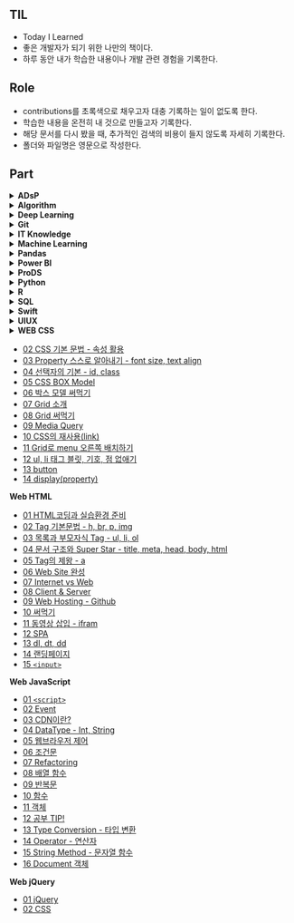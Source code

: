 ## TIL

- Today I Learned
- 좋은 개발자가 되기 위한 나만의 책이다.
- 하루 동안 내가 학습한 내용이나 개발 관련 경험을 기록한다.

## Role

- contributions를 초록색으로 채우고자 대충 기록하는 일이 없도록 한다.
- 학습한 내용을 온전히 내 것으로 만들고자 기록한다.
- 해당 문서를 다시 봤을 때, 추가적인 검색의 비용이 들지 않도록 자세히 기록한다.
- 폴더와 파일명은 영문으로 작성한다.

## Part

<details>
<summary><strong>ADsP</strong></summary>
&nbsp;&nbsp;&nbsp;&nbsp;- <a href="https://github.com/amazing86400/TIL/blob/master/ADsP/ADsP_01_1.md">01 데이터의 이해</a><br>
&nbsp;&nbsp;&nbsp;&nbsp;- <a href="https://github.com/amazing86400/TIL/blob/master/ADsP/ADsP_01_2.md">02 기업 내부 데이터베이스 솔루션</a><br>
&nbsp;&nbsp;&nbsp;&nbsp;- <a href="https://github.com/amazing86400/TIL/blob/master/ADsP/ADsP_01_3.md">03 빅데이터 정의</a><br>
&nbsp;&nbsp;&nbsp;&nbsp;- <a href="https://github.com/amazing86400/TIL/blob/master/ADsP/ADsP_01_4.md">04 빅데이터 가치 선정 및 활용</a><br>
&nbsp;&nbsp;&nbsp;&nbsp;- <a href="https://github.com/amazing86400/TIL/blob/master/ADsP/ADsP_01_5.md">05 빅데이터 위기 요인과 통제 방안</a><br>
&nbsp;&nbsp;&nbsp;&nbsp;- <a href="https://github.com/amazing86400/TIL/blob/master/ADsP/ADsP_01_6.md">06 Data Science</a><br>
&nbsp;&nbsp;&nbsp;&nbsp;- <a href="https://github.com/amazing86400/TIL/blob/master/ADsP/ADsP_01_7.md">07 분석 기획</a><br>
&nbsp;&nbsp;&nbsp;&nbsp;- <a href="https://github.com/amazing86400/TIL/blob/master/ADsP/ADsP_01_8.md">08 분석 방법론</a><br>
&nbsp;&nbsp;&nbsp;&nbsp;- <a href="https://github.com/amazing86400/TIL/blob/master/ADsP/ADsP_01_9.md">09 분석 방법론 절차</a><br>
&nbsp;&nbsp;&nbsp;&nbsp;- <a href="https://github.com/amazing86400/TIL/blob/master/ADsP/ADsP_01_10.md">10 분석 과제 도출 방법</a><br>
&nbsp;&nbsp;&nbsp;&nbsp;- <a href="https://github.com/amazing86400/TIL/blob/master/ADsP/ADsP_01_11.md">11 모집단 & 표본, 표본추출법, 척도, 집중화 경향 측정</a><br>
&nbsp;&nbsp;&nbsp;&nbsp;- <a href="https://github.com/amazing86400/TIL/blob/master/ADsP/ADsP_01_12.md">12 데이터 퍼짐 정도, 통계 기본 용어, 사건 종류</a><br>
&nbsp;&nbsp;&nbsp;&nbsp;- <a href="https://github.com/amazing86400/TIL/blob/master/ADsP/ADsP_01_13.md">13 이산형 확률분포</a><br>
&nbsp;&nbsp;&nbsp;&nbsp;- <a href="https://github.com/amazing86400/TIL/blob/master/ADsP/ADsP_01_14.md">14 연속형 확률분포</a><br>
&nbsp;&nbsp;&nbsp;&nbsp;- <a href="https://github.com/amazing86400/TIL/blob/master/ADsP/ADsP_01_15.md">15 통계적 추론의 분류</a><br>
</details>

<details>
<summary><strong>Algorithm</strong></summary>
&nbsp;&nbsp;&nbsp;&nbsp;- <a href="https://github.com/amazing86400/TIL/blob/master/Algorithm/Algorithm_01.md">01 자료 구조와 알고리즘</a><br>
&nbsp;&nbsp;&nbsp;&nbsp;- <a href="https://github.com/amazing86400/TIL/blob/master/Algorithm/Algorithm_02.md">02 선형 리스트</a><br>
&nbsp;&nbsp;&nbsp;&nbsp;- <a href="https://github.com/amazing86400/TIL/blob/master/Algorithm/Algorithm_03.md">03 단순 연결 리스트</a><br>
&nbsp;&nbsp;&nbsp;&nbsp;- <a href="https://github.com/amazing86400/TIL/blob/master/Algorithm/Algorithm_04.md">04 Stack</a><br>
&nbsp;&nbsp;&nbsp;&nbsp;- <a href="https://github.com/amazing86400/TIL/blob/master/Algorithm/Algorithm_05.md">05 Queue</a><br>
&nbsp;&nbsp;&nbsp;&nbsp;- <a href="https://github.com/amazing86400/TIL/blob/master/Algorithm/Algorithm_06.md">06 원형 Queue</a><br>
&nbsp;&nbsp;&nbsp;&nbsp;- <a href="https://github.com/amazing86400/TIL/blob/master/Algorithm/Algorithm_07.md">07 트리 구조</a><br>
&nbsp;&nbsp;&nbsp;&nbsp;- <a href="https://github.com/amazing86400/TIL/blob/master/Algorithm/Algorithm_08.md">08 그래프</a><br>
&nbsp;&nbsp;&nbsp;&nbsp;- <a href="https://github.com/amazing86400/TIL/blob/master/Algorithm/Algorithm_09.md">09 정렬(sort)</a><br>
</details>

<details>
<summary><strong>Deep Learning</strong></summary>
&nbsp;&nbsp;&nbsp;&nbsp;- <a href="https://github.com/amazing86400/TIL/blob/master/Deep_Learning/DL_01.md">01 Tensorflow</a><br>
&nbsp;&nbsp;&nbsp;&nbsp;- <a href="https://github.com/amazing86400/TIL/blob/master/Deep_Learning/DL_02.md">02 Neural Network</a><br>
&nbsp;&nbsp;&nbsp;&nbsp;- <a href="https://github.com/amazing86400/TIL/blob/master/Deep_Learning/DL_03.md">03 이진 분류</a><br>
&nbsp;&nbsp;&nbsp;&nbsp;- <a href="https://github.com/amazing86400/TIL/blob/master/Deep_Learning/DL_04.md">04 다중 분류</a><br>
&nbsp;&nbsp;&nbsp;&nbsp;- <a href="https://github.com/amazing86400/TIL/blob/master/Deep_Learning/DL_05.md">05 Colab 알집 풀기</a><br>
&nbsp;&nbsp;&nbsp;&nbsp;- <a href="https://github.com/amazing86400/TIL/blob/master/Deep_Learning/DL_06.md">06 CAM</a><br>
</details>

<details>
<summary><strong>Git</strong></summary>
&nbsp;&nbsp;&nbsp;&nbsp;- <a href="https://github.com/amazing86400/TIL/blob/master/Git/01_CLI.md">01 CLI</a><br>
&nbsp;&nbsp;&nbsp;&nbsp;- <a href="https://github.com/amazing86400/TIL/blob/master/Git/02_Git_base.md">02 Git 사전 지식</a><br>
&nbsp;&nbsp;&nbsp;&nbsp;- <a href="https://github.com/amazing86400/TIL/blob/master/Git/03_Use_remote.md">03 Remote 활용하기</a><br>
&nbsp;&nbsp;&nbsp;&nbsp;- <a href="https://github.com/amazing86400/TIL/blob/master/Git/04_Git_bash.md">04 Git bash</a><br>
&nbsp;&nbsp;&nbsp;&nbsp;- <a href="https://github.com/amazing86400/TIL/blob/master/Git/05_Github_prj.md">05 Github 협업</a><br>
&nbsp;&nbsp;&nbsp;&nbsp;- <a href="https://github.com/amazing86400/TIL/blob/master/Git/06_vscode_extension.md">06 vscode extension</a><br>
</details>

<details>
<summary><strong>IT Knowledge</strong></summary>
&nbsp;&nbsp;&nbsp;&nbsp;- <a href="https://github.com/amazing86400/TIL/blob/master/IT%20knowledge/IT_01.md">01 Intro</a><br>
&nbsp;&nbsp;&nbsp;&nbsp;- <a href="https://github.com/amazing86400/TIL/blob/master/IT%20knowledge/IT_02.md">02 파이썬 배우신 분. 이분 최소 프로그래머</a><br>
&nbsp;&nbsp;&nbsp;&nbsp;- <a href="https://github.com/amazing86400/TIL/blob/master/IT%20knowledge/IT_03.md">03 카카오톡을 실행하면 일어나는 일들</a><br>
&nbsp;&nbsp;&nbsp;&nbsp;- <a href="https://github.com/amazing86400/TIL/blob/master/IT%20knowledge/IT_04.md">04 퍼블리싱을 공부하는데, 퍼블리싱이 뭔지 모르겠어요.</a><br>
&nbsp;&nbsp;&nbsp;&nbsp;- <a href="https://github.com/amazing86400/TIL/blob/master/IT%20knowledge/IT_05.md">05 개발자와 소통하는 방법</a><br>
&nbsp;&nbsp;&nbsp;&nbsp;- <a href="https://github.com/amazing86400/TIL/blob/master/IT%20knowledge/IT_06.md">06 빅데이터, 데이터 전문가</a><br>
&nbsp;&nbsp;&nbsp;&nbsp;- <a href="https://github.com/amazing86400/TIL/blob/master/IT%20knowledge/IT_07.md">07 남이 만들어 놓은 것을 가져오기만 하면 뭐든 만들 수 있지</a><br>
&nbsp;&nbsp;&nbsp;&nbsp;- <a href="https://github.com/amazing86400/TIL/blob/master/IT%20knowledge/IT_08.md">08 디자인, 기획 이건 꼭 살펴보자</a><br>
&nbsp;&nbsp;&nbsp;&nbsp;- <a href="https://github.com/amazing86400/TIL/blob/master/IT%20knowledge/IT_09.md">09 IT 마이그레이션</a><br>
</details>

<details>
<summary><strong>Machine Learning</strong></summary>
&nbsp;&nbsp;&nbsp;&nbsp;- <a href="https://github.com/amazing86400/TIL/blob/master/Machine_Learning/ML_01.md">01 sklearn</a><br>
&nbsp;&nbsp;&nbsp;&nbsp;- <a href="https://github.com/amazing86400/TIL/blob/master/Machine_Learning/ML_02.md">02 데이터 전처리</a><br>
&nbsp;&nbsp;&nbsp;&nbsp;- <a href="https://github.com/amazing86400/TIL/blob/master/Machine_Learning/ML_03.md">03 기계 학습(ML)</a><br>
&nbsp;&nbsp;&nbsp;&nbsp;- <a href="https://github.com/amazing86400/TIL/blob/master/Machine_Learning/ML_04.md">04 상관분석</a><br>
&nbsp;&nbsp;&nbsp;&nbsp;- <a href="https://github.com/amazing86400/TIL/blob/master/Machine_Learning/ML_05.md">05 회귀분석</a><br>
</details>

<details>
<summary><strong>Pandas</strong></summary>
&nbsp;&nbsp;&nbsp;&nbsp;- <a href="https://github.com/amazing86400/TIL/blob/master/Pandas/Pandas_01.md">01 판다스 자료구조</a><br>
</details>

<details>
<summary><strong>Power BI</strong></summary>
&nbsp;&nbsp;&nbsp;&nbsp;- <a href="https://github.com/amazing86400/TIL/blob/master/Power_BI/Power_BI_01.md">01 Power BI intro</a><br>
&nbsp;&nbsp;&nbsp;&nbsp;- <a href="https://github.com/amazing86400/TIL/blob/master/Power_BI/Power_BI_02.md">02 Power BI Basic</a><br>
</details>

<details>
<summary><strong>ProDS</strong></summary>
&nbsp;&nbsp;&nbsp;&nbsp;- <a href="https://github.com/amazing86400/TIL/blob/master/ProDS/ProDS_01.md">01 확률의 개념과 특징</a><br>
&nbsp;&nbsp;&nbsp;&nbsp;- <a href="https://github.com/amazing86400/TIL/blob/master/ProDS/ProDS_02.md">02 베이즈 정리</a><br>
&nbsp;&nbsp;&nbsp;&nbsp;- <a href="https://github.com/amazing86400/TIL/blob/master/ProDS/ProDS_03.md">03 ProDs 문제</a><br>
</details>

<details>
<summary><strong>Python</strong></summary>
&nbsp;&nbsp;&nbsp;&nbsp;- <a href="https://github.com/amazing86400/TIL/blob/master/Python/Python_01.md">01 내 생일 기온 데이터 시각화하기</a><br>
&nbsp;&nbsp;&nbsp;&nbsp;- <a href="https://github.com/amazing86400/TIL/blob/master/Python/Python_02.md">02 numpy</a><br>
&nbsp;&nbsp;&nbsp;&nbsp;- <a href="https://github.com/amazing86400/TIL/blob/master/Python/Python_03.md">03 웹 페이지 데이터 엑셀로 저장하기</a><br>
&nbsp;&nbsp;&nbsp;&nbsp;- <a href="https://github.com/amazing86400/TIL/blob/master/Python/Python_04.md">04 if문</a><br>
&nbsp;&nbsp;&nbsp;&nbsp;- <a href="https://github.com/amazing86400/TIL/blob/master/Python/Python_05.md">05 while문</a><br>
&nbsp;&nbsp;&nbsp;&nbsp;- <a href="https://github.com/amazing86400/TIL/blob/master/Python/Python_06.md">06 for문</a><br>
&nbsp;&nbsp;&nbsp;&nbsp;- <a href="https://github.com/amazing86400/TIL/blob/master/Python/Python_07.md">07 random 함수</a><br>
&nbsp;&nbsp;&nbsp;&nbsp;- <a href="https://github.com/amazing86400/TIL/blob/master/Python/Python_08.md">08 조건문 연습문제</a><br>
&nbsp;&nbsp;&nbsp;&nbsp;- <a href="https://github.com/amazing86400/TIL/blob/master/Python/Python_09.md">09 Pandas_Series</a><br>
&nbsp;&nbsp;&nbsp;&nbsp;- <a href="https://github.com/amazing86400/TIL/blob/master/Python/Python_10.md">10 Pandas read & save</a><br>
&nbsp;&nbsp;&nbsp;&nbsp;- <a href="https://github.com/amazing86400/TIL/blob/master/Python/Python_11.md">11 Melon Chart web crawling</a><br>
&nbsp;&nbsp;&nbsp;&nbsp;- <a href="https://github.com/amazing86400/TIL/blob/master/Python/Python_12.md">12 Genie Chart web crawling & Data 통합</a><br>
&nbsp;&nbsp;&nbsp;&nbsp;- <a href="https://github.com/amazing86400/TIL/blob/master/Python/Python_13.md">13 Youtube Rank web crawling</a><br>
&nbsp;&nbsp;&nbsp;&nbsp;- <a href="https://github.com/amazing86400/TIL/blob/master/Python/Python_14.md">14 Youtube Rank Data 시각화(pie chart)</a><br>
&nbsp;&nbsp;&nbsp;&nbsp;- <a href="https://github.com/amazing86400/TIL/blob/master/Python/Python_15.md">15 방한 외래관광객 분석</a><br>
&nbsp;&nbsp;&nbsp;&nbsp;- <a href="https://github.com/amazing86400/TIL/blob/master/Python/Python_16.md">16 방한 외래관광객 시각화 분석(시계열 그래프 & 히트맵)</a><br>
&nbsp;&nbsp;&nbsp;&nbsp;- <a href="https://github.com/amazing86400/TIL/blob/master/Python/Python_17.md">17 Instagram web crawling</a><br>
&nbsp;&nbsp;&nbsp;&nbsp;- <a href="https://github.com/amazing86400/TIL/blob/master/Python/Python_18.md">18 중복 내용 제거 후 excel 통합 저장</a><br>
&nbsp;&nbsp;&nbsp;&nbsp;- <a href="https://github.com/amazing86400/TIL/blob/master/Python/Python_19.md">19 Instagram web crawling 시각화(막대그래프 & Word Cloud)</a><br>
&nbsp;&nbsp;&nbsp;&nbsp;- <a href="https://github.com/amazing86400/TIL/blob/master/Python/Python_20.md">20 Instagram KAKAO API</a><br>
&nbsp;&nbsp;&nbsp;&nbsp;- <a href="https://github.com/amazing86400/TIL/blob/master/Python/Python_21.md">21 Instagram 핫플레이스 folium 지도 시각화</a><br>
&nbsp;&nbsp;&nbsp;&nbsp;- <a href="https://github.com/amazing86400/TIL/blob/master/Python/Python_22.md">22 Instagram 특정 단어가 포함된 게시물 추출</a><br>
&nbsp;&nbsp;&nbsp;&nbsp;- <a href="https://github.com/amazing86400/TIL/blob/master/Python/Python_23.md">23 open cv intro</a><br>
&nbsp;&nbsp;&nbsp;&nbsp;- <a href="https://github.com/amazing86400/TIL/blob/master/Python/Python_24.md">24 open cv basic</a><br>
&nbsp;&nbsp;&nbsp;&nbsp;- <a href="https://github.com/amazing86400/TIL/blob/master/Python/Python_25.md">25 open cv secondary</a><br>
&nbsp;&nbsp;&nbsp;&nbsp;- <a href="https://github.com/amazing86400/TIL/blob/master/Python/Python_26.md">26 numpy</a><br>
&nbsp;&nbsp;&nbsp;&nbsp;- <a href="https://github.com/amazing86400/TIL/blob/master/Python/Python_27.md">27 Python list 연습문제</a><br>
&nbsp;&nbsp;&nbsp;&nbsp;- <a href="https://github.com/amazing86400/TIL/blob/master/Python/Python_28.md">28 Dictionary 활용 영어단어장 만들기</a><br>
</details>

<details>
<summary><strong>R</strong></summary>
&nbsp;&nbsp;&nbsp;&nbsp;- <a href="https://github.com/amazing86400/TIL/blob/master/R/R_01.md">01 기초 연산</a><br>
&nbsp;&nbsp;&nbsp;&nbsp;- <a href="https://github.com/amazing86400/TIL/blob/master/R/R_02.md">02 Data Type(데이터 형)</a><br>
&nbsp;&nbsp;&nbsp;&nbsp;- <a href="https://github.com/amazing86400/TIL/blob/master/R/R_03.md">03 Vector</a><br>
&nbsp;&nbsp;&nbsp;&nbsp;- <a href="https://github.com/amazing86400/TIL/blob/master/R/R_04.md">04 Matrix</a><br>
&nbsp;&nbsp;&nbsp;&nbsp;- <a href="https://github.com/amazing86400/TIL/blob/master/R/R_05.md">05 Array</a><br>
&nbsp;&nbsp;&nbsp;&nbsp;- <a href="https://github.com/amazing86400/TIL/blob/master/R/R_06.md">06 data.frame</a><br>
&nbsp;&nbsp;&nbsp;&nbsp;- <a href="https://github.com/amazing86400/TIL/blob/master/R/R_07.md">07 List</a><br>
&nbsp;&nbsp;&nbsp;&nbsp;- <a href="https://github.com/amazing86400/TIL/blob/master/R/R_08.md">08 외부데이터 사용</a><br>
&nbsp;&nbsp;&nbsp;&nbsp;- <a href="https://github.com/amazing86400/TIL/blob/master/R/R_09.md">09 data.frame 핸들링</a><br>
&nbsp;&nbsp;&nbsp;&nbsp;- <a href="https://github.com/amazing86400/TIL/blob/master/R/R_10.md">10 Dataset</a><br>
&nbsp;&nbsp;&nbsp;&nbsp;- <a href="https://github.com/amazing86400/TIL/blob/master/R/R_11.md">11 형변환</a><br>
&nbsp;&nbsp;&nbsp;&nbsp;- <a href="https://github.com/amazing86400/TIL/blob/master/R/R_12.md">12 Apply 계열 함수</a><br>
&nbsp;&nbsp;&nbsp;&nbsp;- <a href="https://github.com/amazing86400/TIL/blob/master/R/R_13.md">13 Package</a><br>
</details>

<details>
<summary><strong>SQL</strong></summary>
&nbsp;&nbsp;&nbsp;&nbsp;- <a href="https://github.com/amazing86400/TIL/blob/master/SQL/SQL_01.md">01 SQL을 배워야 하는 이유</a><br>
&nbsp;&nbsp;&nbsp;&nbsp;- <a href="https://github.com/amazing86400/TIL/blob/master/SQL/SQL_02.md">02 SQL 기초</a><br>
&nbsp;&nbsp;&nbsp;&nbsp;- <a href="https://github.com/amazing86400/TIL/blob/master/SQL/SQL_03.md">03 함수</a><br>
&nbsp;&nbsp;&nbsp;&nbsp;- <a href="https://github.com/amazing86400/TIL/blob/master/SQL/SQL_04.md">04 조건문과 함수</a><br>
&nbsp;&nbsp;&nbsp;&nbsp;- <a href="https://github.com/amazing86400/TIL/blob/master/SQL/SQL_05.md">05 SQL 이론</a><br>
</details>

<details>
<summary><strong>Swift</strong></summary>
&nbsp;&nbsp;&nbsp;&nbsp;<strong>기초 문법</strong>
&nbsp;&nbsp;&nbsp;&nbsp;&nbsp;- <a href="./Swift/기초문법/01_자료형.md">01 자료형</a><br>
&nbsp;&nbsp;&nbsp;&nbsp;&nbsp;- <a href="./Swift/기초문법/02_기본 문법.md">02 Swift 기본 문법</a><br>
&nbsp;&nbsp;&nbsp;&nbsp;&nbsp;- <a href="./Swift/기초문법/03_조건문(if).md">03 조건문(if)</a><br>
&nbsp;&nbsp;&nbsp;&nbsp;&nbsp;- <a href="./Swift/기초문법/04_반복문(foreach).md">04 반복문(foreach)</a><br>
&nbsp;&nbsp;&nbsp;&nbsp;&nbsp;- <a href="./Swift/기초문법/05_enum.md">05 enum</a><br>
&nbsp;&nbsp;&nbsp;&nbsp;&nbsp;- <a href="./Swift/기초문법/06_반복문(for).md">06 반복문(for)</a><br>
&nbsp;&nbsp;&nbsp;&nbsp;&nbsp;- <a href="./Swift/기초문법/07_unwrap.md">07 unwrap</a><br>
&nbsp;&nbsp;&nbsp;&nbsp;&nbsp;- <a href="./Swift/기초문법/08_struct & class.md">08 struct & class</a><br>
&nbsp;&nbsp;&nbsp;&nbsp;&nbsp;- <a href="./Swift/기초문법/09_프로퍼티 & 옵저버.md">09 프로퍼티 & 옵저버</a><br>
&nbsp;&nbsp;&nbsp;&nbsp;&nbsp;- <a href="./Swift/기초문법/10_함수.md">10 함수</a><br>
&nbsp;&nbsp;&nbsp;&nbsp;&nbsp;- <a href="./Swift/기초문법/11_제네릭.md">11 제네릭</a><br>
&nbsp;&nbsp;&nbsp;&nbsp;&nbsp;- <a href="./Swift/기초문법/12_클로저.md">12 클로저</a><br>
&nbsp;&nbsp;&nbsp;&nbsp;&nbsp;- <a href="./Swift/기초문법/13_옵셔널.md">13 옵셔널</a><br>

&nbsp;&nbsp;&nbsp;&nbsp;<strong>자료구조</strong>

</details>

<details>
<summary><strong>UIUX</strong></summary>
&nbsp;&nbsp;&nbsp;&nbsp;- <a href="https://github.com/amazing86400/TIL/blob/master/UIUX/UIUX_01.md">01 UI와 UX의 차이점</a><br>
</details>

<details>
<summary><strong>WEB CSS</strong></summary>
&nbsp;&nbsp;&nbsp;&nbsp;- <a href="https://github.com/amazing86400/TIL/blob/master/Web_CSS/CSS_01.md">01 CSS의 등장</a><br>
</details>

- [02 CSS 기본 문법 - 속성 활용](https://github.com/amazing86400/TIL/blob/master/Web_CSS/CSS_02.md)
- [03 Property 스스로 알아내기 - font size, text align](https://github.com/amazing86400/TIL/blob/master/Web_CSS/CSS_03.md)
- [04 선택자의 기본 - id, class](https://github.com/amazing86400/TIL/blob/master/Web_CSS/CSS_04.md)
- [05 CSS BOX Model](https://github.com/amazing86400/TIL/blob/master/Web_CSS/CSS_05.md)
- [06 박스 모델 써먹기](https://github.com/amazing86400/TIL/blob/master/Web_CSS/CSS_06.md)
- [07 Grid 소개](https://github.com/amazing86400/TIL/blob/master/Web_CSS/CSS_07.md)
- [08 Grid 써먹기](https://github.com/amazing86400/TIL/blob/master/Web_CSS/CSS_08.md)
- [09 Media Query](https://github.com/amazing86400/TIL/blob/master/Web_CSS/CSS_09.md)
- [10 CSS의 재사용(link)](https://github.com/amazing86400/TIL/blob/master/Web_CSS/CSS_10.md)
- [11 Grid로 menu 오른쪽 배치하기](https://github.com/amazing86400/TIL/blob/master/Web_CSS/CSS_11.md)
- [12 ul, li 태그 블릿, 기호, 점 없애기](https://github.com/amazing86400/TIL/blob/master/Web_CSS/CSS_12.md)
- [13 button](https://github.com/amazing86400/TIL/blob/master/Web_CSS/CSS_13.md)
- [14 display(property)](https://github.com/amazing86400/TIL/blob/master/Web_CSS/CSS_14.md)

**Web HTML**

- [01 HTML코딩과 실습환경 준비](https://github.com/amazing86400/TIL/blob/master/Web/Web_01.md)
- [02 Tag 기본문법 - h, br, p, img](https://github.com/amazing86400/TIL/blob/master/Web/Web_02.md)
- [03 목록과 부모자식 Tag - ul, li, ol](https://github.com/amazing86400/TIL/blob/master/Web_HTML/Web_03.md)
- [04 문서 구조와 Super Star - title, meta, head, body, html](https://github.com/amazing86400/TIL/blob/master/Web_HTML/Web_04.md)
- [05 Tag의 제왕 - a](https://github.com/amazing86400/TIL/blob/master/Web_HTML/Web_05.md)
- [06 Web Site 완성](https://github.com/amazing86400/TIL/blob/master/Web_HTML/Web_06.md)
- [07 Internet vs Web](https://github.com/amazing86400/TIL/blob/master/Web_HTML/Web_07.md)
- [08 Client & Server](https://github.com/amazing86400/TIL/blob/master/Web_HTML/Web_08.md)
- [09 Web Hosting - Github](https://github.com/amazing86400/TIL/blob/master/Web_HTML/Web_09.md)
- [10 써먹기](https://github.com/amazing86400/TIL/blob/master/Web_HTML/Web_10.md)
- [11 동영상 삽입 - ifram](https://github.com/amazing86400/TIL/blob/master/Web_HTML/Web_11.md)
- [12 SPA](https://github.com/amazing86400/TIL/blob/master/Web_HTML/Web_12.md)
- [13 dl, dt, dd](https://github.com/amazing86400/TIL/blob/master/Web_HTML/Web_13.md)
- [14 랜딩페이지](https://github.com/amazing86400/TIL/blob/master/Web_HTML/Web_14.md)
- [15 `<input>`](https://github.com/amazing86400/TIL/blob/master/Web_HTML/Web_15.md)

**Web JavaScript**

- [01 `<script>`](https://github.com/amazing86400/TIL/blob/master/JavaScript/JavaScript_01.md)
- [02 Event](https://github.com/amazing86400/TIL/blob/master/JavaScript/JavaScript_02.md)
- [03 CDN이란?](https://github.com/amazing86400/TIL/blob/master/Web_JavaScript/JavaScript_03.md)
- [04 DataType - Int, String](https://github.com/amazing86400/TIL/blob/master/Web_JavaScript/JavaScript_04.md)
- [05 웹브라우저 제어](https://github.com/amazing86400/TIL/blob/master/Web_JavaScript/JavaScript_05.md)
- [06 조건문](https://github.com/amazing86400/TIL/blob/master/Web_JavaScript/JavaScript_06.md)
- [07 Refactoring](https://github.com/amazing86400/TIL/blob/master/Web_JavaScript/JavaScript_07.md)
- [08 배열 함수](https://github.com/amazing86400/TIL/blob/master/Web_JavaScript/JavaScript_08.md)
- [09 반복문](https://github.com/amazing86400/TIL/blob/master/Web_JavaScript/JavaScript_09.md)
- [10 함수](https://github.com/amazing86400/TIL/blob/master/Web_JavaScript/JavaScript_10.md)
- [11 객체](https://github.com/amazing86400/TIL/blob/master/Web_JavaScript/JavaScript_11.md)
- [12 공부 TIP!](https://github.com/amazing86400/TIL/blob/master/Web_JavaScript/JavaScript_12.md)
- [13 Type Conversion - 타입 변환](https://github.com/amazing86400/TIL/blob/master/Web_JavaScript/JavaScript_13.md)
- [14 Operator - 연산자](https://github.com/amazing86400/TIL/blob/master/Web_JavaScript/JavaScript_14.md)
- [15 String Method - 문자열 함수](https://github.com/amazing86400/TIL/blob/master/Web_JavaScript/JavaScript_15.md)
- [16 Document 객체](https://github.com/amazing86400/TIL/blob/master/Web_JavaScript/JavaScript_16.md)

**Web jQuery**

- [01 jQuery](https://github.com/amazing86400/TIL/blob/master/Web_jQuery/jQuery_01.md)
- [02 CSS](https://github.com/amazing86400/TIL/blob/master/Web_jQuery/jQuery_02.md)

